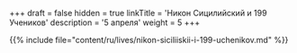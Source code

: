 +++
draft = false
hidden = true
linkTitle = 'Никон Сицилийский и 199 Учеников'
description = '5 апреля'
weight = 5
+++

{{% include file="content/ru/lives/nikon-siciliiskii-i-199-uchenikov.md" %}}

